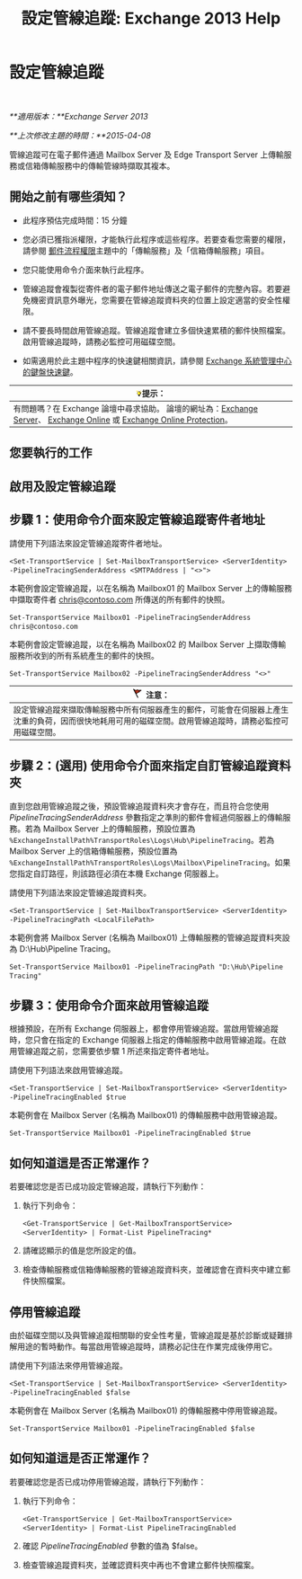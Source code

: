﻿---
title: '設定管線追蹤: Exchange 2013 Help'
TOCTitle: 設定管線追蹤
ms:assetid: 10293c83-2157-474e-840d-942e064a4672
ms:mtpsurl: https://technet.microsoft.com/zh-tw/library/JJ916678(v=EXCHG.150)
ms:contentKeyID: 52062515
ms.date: 05/21/2018
mtps_version: v=EXCHG.150
ms.translationtype: MT
---

# 設定管線追蹤

 

_**適用版本：**Exchange Server 2013_

_**上次修改主題的時間：**2015-04-08_

管線追蹤可在電子郵件通過 Mailbox Server 及 Edge Transport Server 上傳輸服務或信箱傳輸服務中的傳輸管線時擷取其複本。

## 開始之前有哪些須知？

  - 此程序預估完成時間：15 分鐘

  - 您必須已獲指派權限，才能執行此程序或這些程序。若要查看您需要的權限，請參閱 [郵件流程權限](mail-flow-permissions-exchange-2013-help.md)主題中的「傳輸服務」及「信箱傳輸服務」項目。

  - 您只能使用命令介面來執行此程序。

  - 管線追蹤會複製從寄件者的電子郵件地址傳送之電子郵件的完整內容。若要避免機密資訊意外曝光，您需要在管線追蹤資料夾的位置上設定適當的安全性權限。

  - 請不要長時間啟用管線追蹤。管線追蹤會建立多個快速累積的郵件快照檔案。啟用管線追蹤時，請務必監控可用磁碟空間。

  - 如需適用於此主題中程序的快速鍵相關資訊，請參閱 [Exchange 系統管理中心的鍵盤快速鍵](keyboard-shortcuts-in-the-exchange-admin-center-exchange-online-protection-help.md)。

<table>
<thead>
<tr class="header">
<th><img src="images/Bb124558.tip(EXCHG.150).gif" title="提示" alt="提示" />提示：</th>
</tr>
</thead>
<tbody>
<tr class="odd">
<td>有問題嗎？在 Exchange 論壇中尋求協助。 論壇的網址為：<a href="https://go.microsoft.com/fwlink/p/?linkid=60612">Exchange Server</a>、 <a href="https://go.microsoft.com/fwlink/p/?linkid=267542">Exchange Online</a> 或 <a href="https://go.microsoft.com/fwlink/p/?linkid=285351">Exchange Online Protection</a>。</td>
</tr>
</tbody>
</table>


## 您要執行的工作

## 啟用及設定管線追蹤

## 步驟 1：使用命令介面來設定管線追蹤寄件者地址

請使用下列語法來設定管線追蹤寄件者地址。

    <Set-TransportService | Set-MailboxTransportService> <ServerIdentity> -PipelineTracingSenderAddress <SMTPAddress | "<>">

本範例會設定管線追蹤，以在名稱為 Mailbox01 的 Mailbox Server 上的傳輸服務中擷取寄件者 chris@contoso.com 所傳送的所有郵件的快照。

    Set-TransportService Mailbox01 -PipelineTracingSenderAddress chris@contoso.com

本範例會設定管線追蹤，以在名稱為 Mailbox02 的 Mailbox Server 上擷取傳輸服務所收到的所有系統產生的郵件的快照。

    Set-TransportService Mailbox02 -PipelineTracingSenderAddress "<>"

<table>
<thead>
<tr class="header">
<th><img src="images/Dd876857.Caution(EXCHG.150).gif" title="注意" alt="注意" />注意：</th>
</tr>
</thead>
<tbody>
<tr class="odd">
<td>設定管線追蹤來擷取傳輸服務中所有伺服器產生的郵件，可能會在伺服器上產生沈重的負荷，因而很快地耗用可用的磁碟空間。啟用管線追蹤時，請務必監控可用磁碟空間。</td>
</tr>
</tbody>
</table>


## 步驟 2：(選用) 使用命令介面來指定自訂管線追蹤資料夾

直到您啟用管線追蹤之後，預設管線追蹤資料夾才會存在，而且符合您使用 *PipelineTracingSenderAddress* 參數指定之準則的郵件會經過伺服器上的傳輸服務。若為 Mailbox Server 上的傳輸服務，預設位置為 `%ExchangeInstallPath%TransportRoles\Logs\Hub\PipelineTracing`。若為 Mailbox Server 上的信箱傳輸服務，預設位置為 `%ExchangeInstallPath%TransportRoles\Logs\Mailbox\PipelineTracing`。如果您指定自訂路徑，則該路徑必須在本機 Exchange 伺服器上。

請使用下列語法來設定管線追蹤資料夾。

    <Set-TransportService | Set-MailboxTransportService> <ServerIdentity> -PipelineTracingPath <LocalFilePath>

本範例會將 Mailbox Server (名稱為 Mailbox01) 上傳輸服務的管線追蹤資料夾設為 D:\\Hub\\Pipeline Tracing。

    Set-TransportService Mailbox01 -PipelineTracingPath "D:\Hub\Pipeline Tracing"

## 步驟 3：使用命令介面來啟用管線追蹤

根據預設，在所有 Exchange 伺服器上，都會停用管線追蹤。當啟用管線追蹤時，您只會在指定的 Exchange 伺服器上指定的傳輸服務中啟用管線追蹤。在啟用管線追蹤之前，您需要依步驟 1 所述來指定寄件者地址。

請使用下列語法來啟用管線追蹤。

    <Set-TransportService | Set-MailboxTransportService> <ServerIdentity> -PipelineTracingEnabled $true

本範例會在 Mailbox Server (名稱為 Mailbox01) 的傳輸服務中啟用管線追蹤。

    Set-TransportService Mailbox01 -PipelineTracingEnabled $true

## 如何知道這是否正常運作？

若要確認您是否已成功設定管線追蹤，請執行下列動作：

1.  執行下列命令：
    
        <Get-TransportService | Get-MailboxTransportService> <ServerIdentity> | Format-List PipelineTracing*

2.  請確認顯示的值是您所設定的值。

3.  檢查傳輸服務或信箱傳輸服務的管線追蹤資料夾，並確認會在資料夾中建立郵件快照檔案。

## 停用管線追蹤

由於磁碟空間以及與管線追蹤相關聯的安全性考量，管線追蹤是基於診斷或疑難排解用途的暫時動作。每當啟用管線追蹤時，請務必記住在作業完成後停用它。

請使用下列語法來停用管線追蹤。

    <Set-TransportService | Set-MailboxTransportService> <ServerIdentity> -PipelineTracingEnabled $false

本範例會在 Mailbox Server (名稱為 Mailbox01) 的傳輸服務中停用管線追蹤。

    Set-TransportService Mailbox01 -PipelineTracingEnabled $false

## 如何知道這是否正常運作？

若要確認您是否已成功停用管線追蹤，請執行下列動作：

1.  執行下列命令：
    
        <Get-TransportService | Get-MailboxTransportService> <ServerIdentity> | Format-List PipelineTracingEnabled

2.  確認 *PipelineTracingEnabled* 參數的值為 $false。

3.  檢查管線追蹤資料夾，並確認資料夾中再也不會建立郵件快照檔案。


